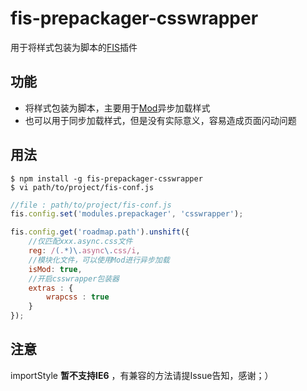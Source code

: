 # fis-prepackager-csswrapper

用于将样式包装为脚本的[FIS](https://github.com/fex-team/fis/)插件

## 功能

 - 将样式包装为脚本，主要用于[Mod](https://github.com/fex-team/mod)异步加载样式
 - 也可以用于同步加载样式，但是没有实际意义，容易造成页面闪动问题

## 用法

    $ npm install -g fis-prepackager-csswrapper
    $ vi path/to/project/fis-conf.js

```javascript
//file : path/to/project/fis-conf.js
fis.config.set('modules.prepackager', 'csswrapper');

fis.config.get('roadmap.path').unshift({
	//仅匹配xxx.async.css文件
    reg: /(.*)\.async\.css/i,
    //模块化文件，可以使用Mod进行异步加载
    isMod: true,
    //开启csswrapper包装器
    extras : {
        wrapcss : true
    }
});
```

## 注意

importStyle **暂不支持IE6** ，有兼容的方法请提Issue告知，感谢；）
